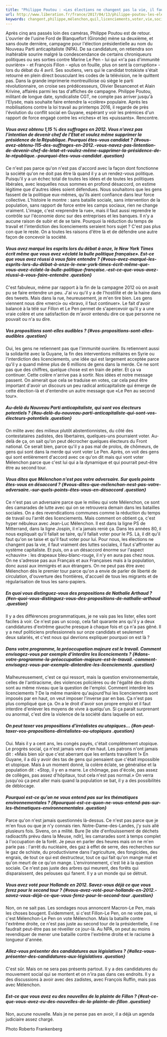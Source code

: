```yaml
---
title: "Philippe Poutou : «Les élections ne changent pas la vie, il faut des luttes sociales»"
url: http://www.liberation.fr/france/2017/04/13/philippe-poutou-les-elections-ne-changent-pas-la-vie-il-faut-des-luttes-sociales_1562641
keywords: changent,philippe,mélenchon,quil,licenciements,voter,vie,sociales,poutou,luttes,nest,quon,élections,cest,travail,pen,faut
---
```

Après cinq ans passés loin des caméras, Philippe Poutou est de retour. L'ouvrier de l'usine Ford de Blanquefort (Gironde) mène sa deuxième, et sans doute dernière, campagne pour l'élection présidentielle au nom du Nouveau Parti anticapitaliste (NPA). De sa candidature, on retiendra son inaltérable sourire malgré la condescendance de certains chroniqueurs politiques ou ses sorties contre Marine Le Pen - lui qui «n'a pas d'immunité ouvrière» - et François Fillon - «plus on fouille, plus on sent la corruption» - lors du débat du 4 avril. Ses soutiens, vers qui le candidat trotskiste s'était retourné en plein direct bousculant les codes de la télévision, ne le quittent pas. Dans la grande imprimerie montreuilloise où siège le parti révolutionnaire, on croise ses prédécesseurs, Olivier Besancenot et Alain Krivine, affairés parmi les tas d'affiches de campagne. Philippe Poutou, militant de longue date, syndicaliste CGT, ne compte pas arriver jusqu'à l'Elysée, mais souhaite faire entendre la «colère» populaire. Après les mobilisations contre la loi travail au printemps 2016, il regarde de près l'évolution du conflit social en Guyane, espérant y voir les prémices d'un rapport de force engagé contre les «riches» et les «puissants». Rencontre.

##### Vous avez obtenu 1,15 % des suffrages en 2012. Vous n'avez pas l'intention de devenir chef de l'Etat et voulez même supprimer la présidence de la République. Pourquoi êtes-vous candidat ? {#vous-avez-obtenu-115-des-suffrages-en-2012.-vous-navez-pas-lintention-de-devenir-chef-de-letat-et-voulez-même-supprimer-la-présidence-de-la-république.-pourquoi-êtes-vous-candidat .question}

Ce n'est pas parce qu'on n'est pas d'accord avec la façon dont fonctionne la société qu'on ne doit pas être là quand il y a un rendez-vous politique. Puisqu'il y a un échec total de toutes les idées et de toutes les politiques libérales, avec lesquelles nous sommes en profond désaccord, on estime légitime que d'autres idées soient défendues. Nous souhaitons que les gens fassent de la politique eux-mêmes, qu'ils aient confiance dans leur force collective. L'histoire le montre : sans bataille sociale, sans intervention de la population, sans rapport de force entre les camps sociaux, rien ne change vraiment. L'image, c'est «reprendre la rue», mais il faut aussi reprendre le contrôle sur l'économie donc sur des entreprises et les banques. Il n'y a aucune raison de subir et de se taire. Pourquoi la réduction du temps de travail et l'interdiction des licenciements seraient hors sujet ? C'est pas plus con que le reste. On a toutes les raisons d'être là et de défendre une autre façon de concevoir la société.

##### Vous avez marqué les esprits lors du débat à onze, le New York Times écrit même que vous avez «éclaté la bulle politique française». Est-ce que vous avez réussi à vous faire entendre ? {#vous-avez-marqué-les-esprits-lors-du-débat-à-onze-le-new-york-times-écrit-même-que-vous-avez-éclaté-la-bulle-politique-française.-est-ce-que-vous-avez-réussi-à-vous-faire-entendre .question}

C'est fabuleux, même par rapport à la fin de la campagne 2012 où on avait pu se faire entendre un peu. J'ai vu qu'il y a de l'hostilité et de la haine dans des tweets. Mais dans la rue, heureusement, je m'en tire bien. Les gens viennent nous dire «merci» ou «bravo, il faut continuer». Le fait d'avoir balancé à la télé sur Fillon et Le Pen permet de s'apercevoir qu'il y a une vraie colère et une satisfaction de m'avoir entendu dire ce que personne ne pouvait ou n'a su dire.

##### Vos propositions sont-elles audibles ? {#vos-propositions-sont-elles-audibles .question}

Oui, les gens ne retiennent pas que l'immunité ouvrière. Ils retiennent aussi la solidarité avec la Guyane, la fin des interventions militaires en Syrie ou l'interdiction des licenciements, une idée qui est largement acceptée parce qu'il y a quand même plus de 6 millions de gens dans la merde. Ce ne sont pas que des chiffres, quelque chose est en train de péter. Et ça va continuer. Cette colère n'arrive pas à sortir. Nos idées et notre message passent. On aimerait que cela se traduise en votes, car cela peut être important d'avoir un discours un peu radical anticapitaliste qui émerge de cette élection-là et d'entendre un autre message que «Le Pen au second tour».

##### Au-delà du Nouveau Parti anticapitaliste, qui sont vos électeurs potentiels ? {#au-delà-du-nouveau-parti-anticapitaliste-qui-sont-vos-électeurs-potentiels .question}

On milite avec des milieux plutôt abstentionnistes, du côté des contestataires zadistes, des libertaires, quelques-uns pourraient voter. Au-delà de ça, on sait qu'on peut décrocher quelques électeurs du Front national. Ce serait bien, parce qu'il y a pas mal de prolos, de chômeurs, de gens qui sont dans la merde qui vont voter Le Pen. Après, on voit des gens qui sont entièrement d'accord avec ce qu'on dit mais qui vont voter Mélenchon parce que c'est lui qui a la dynamique et qui pourrait peut-être être au second tour.

##### Vous dites que Mélenchon n'est pas votre adversaire. Sur quels points êtes-vous en désaccord ? {#vous-dites-que-mélenchon-nest-pas-votre-adversaire.-sur-quels-points-êtes-vous-en-désaccord .question}

Ce n'est pas un adversaire parce que le milieu qui vote Mélenchon, ce sont des camarades de lutte avec qui on se retrouvera demain dans les batailles sociales. On a des revendications communes comme la réduction du temps de travail ou l'arrêt des licenciements. Mais comment on obtient ça, c'est hyper nébuleux avec Jean-Luc Mélenchon. Il est dans la ligne PS de Mitterrand, dans la ligne Jospin, il n'a jamais renié ça. Dans les années 80, il nous expliquait qu'il fallait se taire, qu'il fallait voter pour le PS. Là, il dit qu'il faut qu'on se taise et qu'il faut voter pour lui. Pour nous, les élections ne changent pas la vie, il faut vraiment des luttes sociales, il faut s'affronter au système capitaliste. Et puis, on a un désaccord énorme sur l'aspect «chauvin» : les drapeaux bleu-blanc-rouge, il n'y en aura pas chez nous. On ne s'adresse pas aux Français et aux Françaises mais à la population, donc aussi aux immigrés et aux étrangers. On ne peut pas être avec Mélenchon dès le premier tour parce qu'on a envie de parler de liberté de circulation, d'ouverture des frontières, d'accueil de tous les migrants et de régularisation de tous les sans-papiers.

##### En quoi vous distinguez-vous des propositions de Nathalie Arthaud ? {#en-quoi-vous-distinguez-vous-des-propositions-de-nathalie-arthaud .question}

Il y a des différences programmatiques, je ne vais pas les lister, elles sont faciles à voir. Ce n'est pas un scoop, cela fait quarante ans qu'il y a deux candidatures d'extrême gauche presque à chaque fois et ça n'a pas gêné. Il y a neuf politiciens professionnels sur onze candidats et seulement deux salariés, et c'est nous qui devrions expliquer pourquoi on est là ?

##### Dans votre programme, la préoccupation majeure est le travail. Comment envisagez-vous par exemple d'interdire les licenciements ? {#dans-votre-programme-la-préoccupation-majeure-est-le-travail.-comment-envisagez-vous-par-exemple-dinterdire-les-licenciements .question}

Malheureusement, c'est ce qui ressort, mais la question environnementale, celles de l'antiracisme, des violences policières ou de l'égalité des droits sont au même niveau que la question de l'emploi. Comment interdire les licenciements ? De la même manière qu'aujourd'hui les licenciements sont imposés par en haut, on veut imposer l'inverse par en bas. Ça n'est pas plus compliqué que ça. On a le droit d'avoir son propre emploi et il faut interdire d'enlever les moyens de vivre à quelqu'un. Si ça paraît surprenant ou anormal, c'est dire la violence de la société dans laquelle on est.

##### On peut taxer vos propositions d'irréalistes ou utopiques... {#on-peut-taxer-vos-propositions-dirréalistes-ou-utopiques .question}

Oui. Mais il y a cent ans, les congés payés, c'était complètement utopique. Le progrès social, ça n'est jamais venu d'en haut. Les patrons n'ont jamais dit : «Mais bien sûr que c'est aberrant que les enfants travaillent !» En Guyane, il a dû y avoir des tas de gens qui pensaient que c'était impossible et utopique. Mais à un moment donné, la colère éclate, se généralise et la population dit : «Stop, il y en a marre. Le chômage, pas d'école, pas assez de collèges, pas assez d'hôpitaux, tout cela n'est pas normal.» On verra jusqu'où ça peut aller mais quand la population se bat, il y a des possibilités de déblocage.

##### Pourquoi est-ce qu'on ne vous entend pas sur les thématiques environnementales ? {#pourquoi-est-ce-quon-ne-vous-entend-pas-sur-les-thématiques-environnementales .question}

Parce qu'on n'est jamais questionnés là-dessus. Ce n'est pas parce que je m'en fous ou que je n'y connais rien. Notre-Dame-des-Landes, j'y suis allé plusieurs fois. Sivens, on a milité. Bure \[le site d'enfouissement de déchets radioactifs prévu dans la Meuse, ndlr\], les camarades sont à temps complet à l'occupation de la forêt. Je peux en parler des heures mais on ne m'en parle pas : l'arrêt du nucléaire, des gaz à effet de serre, des recherches sur le gaz de schiste, du productivisme dans l'agriculture, des fongicides, des engrais, de tout ce qui est destructeur, tout ce qui fait qu'on mange mal et qu'on meurt de ce qu'on mange. L'environnement, c'est lié à la question sociale. Ce n'est pas juste des arbres qui meurent, des forêts qui disparaissent, des pelouses qui fanent. Il y a un monde qui se détruit.

##### Vous avez voté pour Hollande en 2012. Savez-vous déjà ce que vous ferez pour le second tour ? {#vous-avez-voté-pour-hollande-en-2012.-savez-vous-déjà-ce-que-vous-ferez-pour-le-second-tour .question}

Non, on ne sait pas. Les sondages nous annoncent Macron-Le Pen, mais les choses bougent. Evidemment, si c'est Fillon-Le Pen, on ne vote pas, si c'est Mélenchon-Le Pen on vote Mélenchon. Mais la bataille contre l'extrême droite, ce n'est pas juste au second tour de la présidentielle, il ne faudrait peut-être pas se réveiller ce jour-là. Au NPA, on peut au moins revendiquer de mener une bataille contre l'extrême droite et le racisme à longueur d'année.

##### Allez-vous présenter des candidatures aux législatives ? {#allez-vous-présenter-des-candidatures-aux-législatives .question}

C'est sûr. Mais on ne sera pas présents partout. Il y a des candidatures du mouvement social qui se montent et on n'ira pas dans ces endroits. Il y a des discussions à avoir avec des zadistes, avec François Ruffin, mais pas avec Mélenchon.

##### Est-ce que vous avez eu des nouvelles de la plainte de Fillon ? {#est-ce-que-vous-avez-eu-des-nouvelles-de-la-plainte-de-fillon .question}

Non, aucune nouvelle. Mais je ne pense pas en avoir, il a déjà un agenda judiciaire assez chargé.

Photo Roberto Frankenberg
